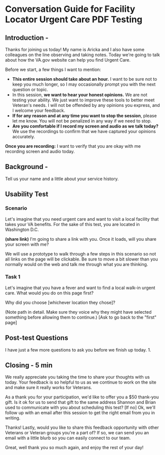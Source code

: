 # Conversation Guide for Facility Locator Urgent Care PDF Testing
## Introduction - 

Thanks for joining us today! My name is Aricka and I also have some colleagues on the line observing and taking notes. Today we're going to talk about how the VA.gov website can help you find Urgent Care.

Before we start, a few things I want to mention:

- **This entire session should take about an hour.** I want to be sure not to keep you much longer, so I may occasionally prompt you with the next question or topic.
- In this session, **we want to hear your honest opinions.** We are not testing your ability. We just want to improve these tools to better meet Veteran's needs. I will not be offended by any opinions you express, and I welcome your feedback.
- **If for any reason and at any time you want to stop the session**, please let me know. You will not be penalized in any way if we need to stop.
- **Are you comfortable if I record my screen and audio as we talk today?** We use the recordings to confirm that we have captured your opinions accurately.

**Once you are recording:** I want to verify that you are okay with me recording screen and audio today.

## Background - 

Tell us your name and a little about your service history. 

## Usability Test

### Scenario
Let's imagine that you need urgent care and want to visit a local facility that takes your VA benefits. For the sake of this test, you are located in Washington D.C.

**(share link)** I'm going to share a link with you. Once it loads, will you share your screen with me?

We will use a prototype to walk through a few steps in this scenario so not all links on the page will be clickable. Be sure to move a bit slower than you normally would on the web and talk me through what you are thinking.

### Task 1 
Let's imagine that you have a fever and want to find a local walk-in urgent care. What would you do on this page first?

Why did you choose [whichever location they chose]? 

(Note path in detail. Make sure they voice why they might have selected something before allowing them to continue.)
[Ask to go back to the "first" page]

## Post-test Questions 
I have just a few more questions to ask you before we finish up today.
1. 

## Closing - 5 min
We really appreciate you taking the time to share your thoughts with us today. Your feedback is so helpful to us as we continue to work on the site and make sure it really works for Veterans.

As a thank you for your participation, we'd like to offer you a $50 thank-you gift. Is it ok for us to send that gift to the same address Shannon and Brian used to communicate with you about scheduling this test? [If no] Ok, we'll follow up with an email after this session to get the right email from you in writing.

Thanks! Lastly, would you like to share this feedback opportunity with other Veterans or Veteran groups you're a part of? If so, we can send you an email with a little blurb so you can easily connect to our team.

Great, well thank you so much again, and enjoy the rest of your day!
